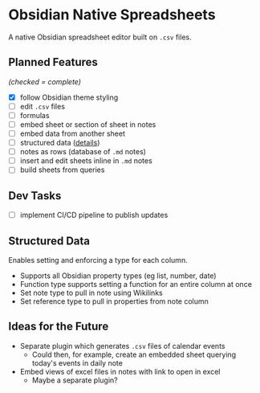 # Obsidian Native Spreadsheets

A native Obsidian spreadsheet editor built on `.csv` files.

## Planned Features

*(checked = complete)*

- [x] follow Obsidian theme styling
- [ ] edit `.csv` files
- [ ] formulas
- [ ] embed sheet or section of sheet in notes
- [ ] embed data from another sheet
- [ ] structured data ([details](#structured-data))
- [ ] notes as rows (database of `.md` notes)
- [ ] insert and edit sheets inline in `.md` notes
- [ ] build sheets from queries

## Dev Tasks

- [ ] implement CI/CD pipeline to publish updates 

## Structured Data

Enables setting and enforcing a type for each column.

- Supports all Obsidian property types (eg list, number, date)
- Function type supports setting a function for an entire column at once
- Set note type to pull in note using Wikilinks
- Set reference type to pull in properties from note column

## Ideas for the Future

- Separate plugin which generates `.csv` files of calendar events
  - Could then, for example, create an embedded sheet querying today's events in daily note
- Embed views of excel files in notes with link to open in excel
  - Maybe a separate plugin?


